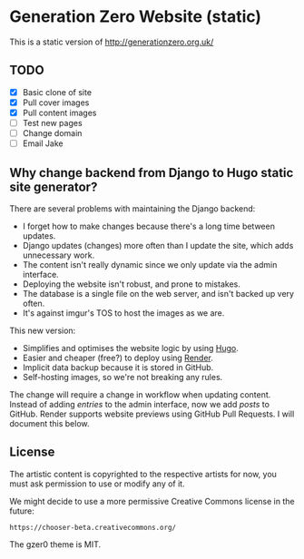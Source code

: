 # Generation Zero Website (static)
This is a static version of http://generationzero.org.uk/

## TODO
- [x] Basic clone of site
- [x] Pull cover images
- [x] Pull content images
- [ ] Test new pages
- [ ] Change domain
- [ ] Email Jake

## Why change backend from Django to Hugo static site generator?
There are several problems with maintaining the Django backend:
- I forget how to make changes because there's a long time between updates.
- Django updates (changes) more often than I update the site, which adds
  unnecessary work.
- The content isn't really dynamic since we only update via the admin interface.
- Deploying the website isn't robust, and prone to mistakes.
- The database is a single file on the web server, and isn't backed up very often.
- It's against imgur's TOS to host the images as we are.

This new version:
- Simplifies and optimises the website logic by using [Hugo](https://gohugo.io/).
- Easier and cheaper (free?) to deploy using [Render](https://render.com/).
- Implicit data backup because it is stored in GitHub.
- Self-hosting images, so we're not breaking any rules.

The change will require a change in workflow when updating content. Instead of
adding *entries* to the admin interface, now we add *posts* to GitHub. Render
supports website previews using GitHub Pull Requests. I will document this
below.

## License
The artistic content is copyrighted to the respective artists for now, you must
ask permission to use or modify any of it.

We might decide to use a more permissive Creative Commons license in the future:

    https://chooser-beta.creativecommons.org/

The gzer0 theme is MIT.

